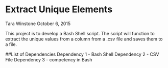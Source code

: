 # Extract Unique Elements
Tara Winstone October 6, 2015

This project is to develop a Bash Shell script. 
The script will function to extract the unique values from a column from a .csv file and saves them to a file.

##List of Dependencies
Dependency 1 - Bash Shell
Dependency 2 - CSV File
Dependency 3 - competency in Bash
